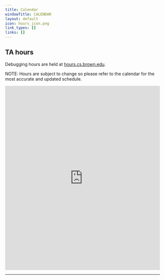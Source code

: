```yaml
---
title: Calendar
windowTitle: CALENDAR
layout: default
icon: hours_icon.png
link_types: []
links: []
---
```


## TA hours

Debugging hours are held at [hours.cs.brown.edu](hours.cs.brown.edu).

NOTE: Hours are subject to change so please refer to the calendar for the most accurate and updated schedule.
<div class="calendar">
    <iframe src="https://calendar.google.com/calendar/embed?src=c_176e51f9027723755bfb384535fcef82416ec9d5a8a91cc08c0f980e98b26b32%40group.calendar.google.com&ctz=America%2FNew_York" style="border: 0" width="100%" height="600" frameborder="0" scrolling="no" ></iframe>
</div>

<hr>
